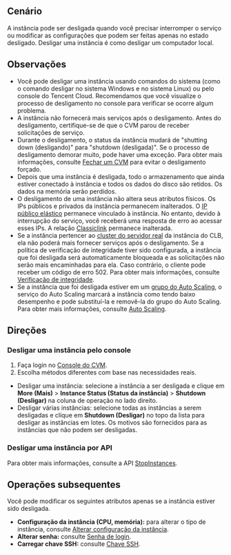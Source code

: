 ## Cenário
A instância pode ser desligada quando você precisar interromper o serviço ou modificar as configurações que podem ser feitas apenas no estado desligado. Desligar uma instância é como desligar um computador local.

## Observações

- Você pode desligar uma instância usando comandos do sistema (como o comando desligar no sistema Windows e no sistema Linux) ou pelo console do Tencent Cloud. Recomendamos que você visualize o processo de desligamento no console para verificar se ocorre algum problema.
- A instância não fornecerá mais serviços após o desligamento. Antes do desligamento, certifique-se de que o CVM parou de receber solicitações de serviço.
- Durante o desligamento, o status da instância mudará de "shutting down (desligando)" para "shutdown (desligada)". Se o processo de desligamento demorar muito, pode haver uma exceção. Para obter mais informações, consulte [Fechar um CVM](https://intl.cloud.tencent.com/document/product/213/2917) para evitar o desligamento forçado.
- Depois que uma instância é desligada, todo o armazenamento que ainda estiver conectado à instância e todos os dados do disco são retidos. Os dados na memória serão perdidos.
- O desligamento de uma instância não altera seus atributos físicos. Os IPs públicos e privados da instância permanecem inalterados. O [IP público elástico](https://intl.cloud.tencent.com/document/product/213/5733) permanece vinculado à instância. No entanto, devido à interrupção do serviço, você receberá uma resposta de erro ao acessar esses IPs. A relação [Classiclink](https://intl.cloud.tencent.com/document/product/215/31807) permanece inalterada.
- Se a instância pertencer ao [cluster do servidor real](https://intl.cloud.tencent.com/document/product/214/32388) da instância do CLB, ela não poderá mais fornecer serviços após o desligamento.
Se a política de verificação de integridade tiver sido configurada, a instância que foi desligada será automaticamente bloqueada e as solicitações não serão mais encaminhadas para ela. Caso contrário, o cliente pode receber um código de erro 502. Para obter mais informações, consulte [Verificação de integridade](https://intl.cloud.tencent.com/document/product/214/38451).
- Se a instância que foi desligada estiver em um [grupo do Auto Scaling](https://intl.cloud.tencent.com/document/product/377/3590), o serviço do Auto Scaling marcará a instância como tendo baixo desempenho e pode substituí-la e removê-la do grupo do Auto Scaling. Para obter mais informações, consulte [Auto Scaling](https://intl.cloud.tencent.com/document/product/377).

## Direções
### Desligar uma instância pelo console
 1. Faça login no [Console do CVM](https://console.cloud.tencent.com/cvm/).
 2. Escolha métodos diferentes com base nas necessidades reais.
  - Desligar uma instância: selecione a instância a ser desligada e clique em **More (Mais)** > **Instance Status (Status da instância)** > **Shutdown (Desligar)** na coluna de operação no lado direito.
  - Desligar várias instâncias: selecione todas as instâncias a serem desligadas e clique em **Shutdown (Desligar)** no topo da lista para desligar as instâncias em lotes.
  Os motivos são fornecidos para as instâncias que não podem ser desligadas.

### Desligar uma instância por API
Para obter mais informações, consulte a API [StopInstances](https://intl.cloud.tencent.com/document/product/213/33235).

## Operações subsequentes
Você pode modificar os seguintes atributos apenas se a instância estiver sido desligada.
- **Configuração da instância (CPU, memória):** para alterar o tipo de instância, consulte [Alterar configuração da instância](https://intl.cloud.tencent.com/document/product/213/2178).
- **Alterar senha:** consulte [Senha de login](https://intl.cloud.tencent.com/document/product/213/6093).
- **Carregar chave SSH:** consulte [Chave SSH](https://intl.cloud.tencent.com/document/product/213/6092).
